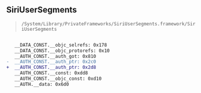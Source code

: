 ## SiriUserSegments

> `/System/Library/PrivateFrameworks/SiriUserSegments.framework/SiriUserSegments`

```diff

   __DATA_CONST.__objc_selrefs: 0x178
   __DATA_CONST.__objc_protorefs: 0x10
   __AUTH_CONST.__auth_got: 0x810
-  __AUTH_CONST.__auth_ptr: 0x2c0
+  __AUTH_CONST.__auth_ptr: 0x2d8
   __AUTH_CONST.__const: 0xdd8
   __AUTH_CONST.__objc_const: 0xd10
   __AUTH.__data: 0x6d0

```
